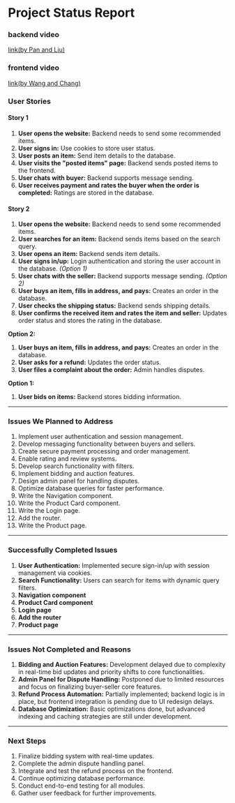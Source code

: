 # Project Status Report

### **backend video**

[link(by Pan and Liu)](https://drive.google.com/file/d/1T1eDS2keNRfLgFjKPvxbwSnXmyEZCuWw/view?usp=sharing)

### **frontend video**

[link(by Wang and Chang)](https://drive.google.com/file/d/1BNDY3AhtEMG6OGNuU624KpdxZiDdEpgq/view?usp=drive_link)

### **User Stories**

#### **Story 1**

1. **User opens the website:** Backend needs to send some recommended items.
2. **User signs in:** Use cookies to store user status.
3. **User posts an item:** Send item details to the database.
4. **User visits the "posted items" page:** Backend sends posted items to the frontend.
5. **User chats with buyer:** Backend supports message sending.
6. **User receives payment and rates the buyer when the order is completed:** Ratings are stored in the database.

#### **Story 2**

1. **User opens the website:** Backend needs to send some recommended items.
2. **User searches for an item:** Backend sends items based on the search query.
3. **User opens an item:** Backend sends item details.
4. **User signs in/up:** Login authentication and storing the user account in the database. *(Option 1)*
5. **User chats with the seller:** Backend supports message sending. *(Option 2)*
6. **User buys an item, fills in address, and pays:** Creates an order in the database.
7. **User checks the shipping status:** Backend sends shipping details.
8. **User confirms the received item and rates the item and seller:** Updates order status and stores the rating in the database.

**Option 2:**

1. **User buys an item, fills in address, and pays:** Creates an order in the database.
2. **User asks for a refund:** Updates the order status.
3. **User files a complaint about the order:** Admin handles disputes.

**Option 1:**

1. **User bids on items:** Backend stores bidding information.

------

### **Issues We Planned to Address**

1. Implement user authentication and session management.
2. Develop messaging functionality between buyers and sellers.
3. Create secure payment processing and order management.
4. Enable rating and review systems.
5. Develop search functionality with filters.
6. Implement bidding and auction features.
7. Design admin panel for handling disputes.
8. Optimize database queries for faster performance.
9. Write the Navigation component.
10. Write the Product Card component.
11. Write the Login page.
12. Add the router.
13. Write the Product page.

------

### **Successfully Completed Issues**

1. **User Authentication:** Implemented secure sign-in/up with session management via cookies.
2. **Search Functionality:** Users can search for items with dynamic query filters.
3. **Navigation component**
4. **Product Card component**
5. **Login page**
6. **Add the router**
7. **Product page**


------

### **Issues Not Completed and Reasons**

1. **Bidding and Auction Features:** Development delayed due to complexity in real-time bid updates and priority shifts to core functionalities.
2. **Admin Panel for Dispute Handling:** Postponed due to limited resources and focus on finalizing buyer-seller core features.
3. **Refund Process Automation:** Partially implemented; backend logic is in place, but frontend integration is pending due to UI redesign delays.
4. **Database Optimization:** Basic optimizations done, but advanced indexing and caching strategies are still under development.

------

### **Next Steps**

1. Finalize bidding system with real-time updates.
2. Complete the admin dispute handling panel.
3. Integrate and test the refund process on the frontend.
4. Continue optimizing database performance.
5. Conduct end-to-end testing for all modules.
6. Gather user feedback for further improvements.

